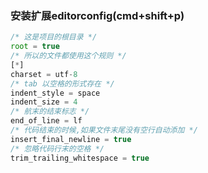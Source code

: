 <!--
 * @Author: your name
 * @Date: 2019-12-27 14:40:20
 * @LastEditTime: 2019-12-27 14:40:44
 * @LastEditors: your name
 * @Description: In User Settings Edit
 * @FilePath: \react-delicacies\docs\editorconfig配置.md
 -->
### 安装扩展editorconfig(cmd+shift+p)

```javascript
/* 这是项目的根目录 */
root = true
/* 所以的文件都使用这个规则 */
[*]
charset = utf-8
/* tab 以空格的形式存在 */
indent_style = space
indent_size = 4
/* 航末的结束标志 */
end_of_line = lf
/* 代码结束的时候,如果文件末尾没有空行自动添加 */
insert_final_newline = true
/* 忽略代码行末的空格 */
trim_trailing_whitespace = true
```
